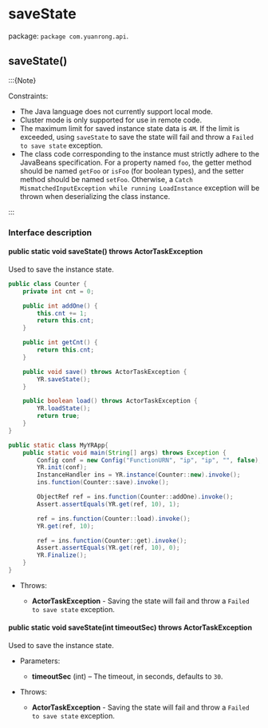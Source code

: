 # saveState

package: `package com.yuanrong.api`.

## saveState()

:::{Note}

Constraints:

- The Java language does not currently support local mode.
- Cluster mode is only supported for use in remote code.
- The maximum limit for saved instance state data is ``4M``. If the limit is exceeded, using `saveState` to save the state will fail and throw a `Failed to save state` exception.
- The class code corresponding to the instance must strictly adhere to the JavaBeans specification. For a property named `foo`, the getter method should be named `getFoo` or `isFoo` (for boolean types), and the setter method should be named `setFoo`. Otherwise, a `Catch MismatchedInputException while running LoadInstance` exception will be thrown when deserializing the class instance.

:::

### Interface description

#### public static void saveState() throws ActorTaskException

Used to save the instance state.

```java
public class Counter {
    private int cnt = 0;

    public int addOne() {
        this.cnt += 1;
        return this.cnt;
    }

    public int getCnt() {
        return this.cnt;
    }

    public void save() throws ActorTaskException {
        YR.saveState();
    }

    public boolean load() throws ActorTaskException {
        YR.loadState();
        return true;
    }
}

public static class MyYRApp{
    public static void main(String[] args) throws Exception {
        Config conf = new Config("FunctionURN", "ip", "ip", "", false);
        YR.init(conf);
        InstanceHandler ins = YR.instance(Counter::new).invoke();
        ins.function(Counter::save).invoke();

        ObjectRef ref = ins.function(Counter::addOne).invoke();
        Assert.assertEquals(YR.get(ref, 10), 1);

        ref = ins.function(Counter::load).invoke();
        YR.get(ref, 10);

        ref = ins.function(Counter::get).invoke();
        Assert.assertEquals(YR.get(ref, 10), 0);
        YR.Finalize();
    }
}
```

- Throws:

   - **ActorTaskException** - Saving the state will fail and throw a `Failed to save state` exception.

#### public static void saveState(int timeoutSec) throws ActorTaskException

Used to save the instance state.

- Parameters:

   - **timeoutSec** (int) – The timeout, in seconds, defaults to ``30``.

- Throws:

   - **ActorTaskException** - Saving the state will fail and throw a `Failed to save state` exception.

